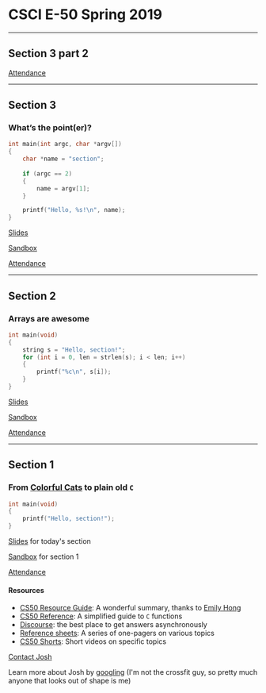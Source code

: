 # CSCI E-50 Spring 2019

***

## Section 3 part 2

[Attendance](https://docs.google.com/forms/d/e/1FAIpQLSf725jcJcc9VqzuPmzmdUx8CCBUOCNGq8Ppr1wsriPqdoCevw/viewform?usp=sf_link)

***

## Section 3

### What’s the point(er)?

```C
int main(int argc, char *argv[])
{
    char *name = "section";
    
    if (argc == 2)
    {
        name = argv[1];
    }

    printf("Hello, %s!\n", name);
}
```

[Slides](https://docs.google.com/presentation/d/15KseYAGGgPp9MuThNyhcCEWbYNDFOzcvUKZW2KSw60I/edit?usp=sharing)

[Sandbox](http://bit.ly/2tyIMPs)

[Attendance](https://docs.google.com/forms/d/e/1FAIpQLScxgwxd3X_XjBy2BsHBDkGI2K2YJOvt5uP3Iicg3xHyi4IirQ/viewform?usp=sf_link)

***

## Section 2

### Arrays are awesome

```C
int main(void)
{
    string s = "Hello, section!";
    for (int i = 0, len = strlen(s); i < len; i++)
    {
        printf("%c\n", s[i]);
    }
}
```

[Slides](https://docs.google.com/presentation/d/1hctnYNQlqztHs8Xu4FXwrAmctZ1X7-XDuGBp5C3YkQk/edit?usp=sharing)

[Sandbox](http://bit.ly/2S92c7w)

[Attendance](https://docs.google.com/forms/d/e/1FAIpQLScB8yba6sMvsY1aItvE5n-8fwmQxLP9WfgJNNZgO5erzr-Cdw/viewform?usp=sf_link)

***

## Section 1

### From [**C**olorful **C**ats](https://scratch.mit.edu) to plain old `C`

```C
int main(void)
{
    printf("Hello, section!");
}
```

[Slides](https://docs.google.com/presentation/d/1-cHEmUAWGQ6z9_lM5xYrmzClZ4aGNXc9pz8Zy8IxYQw/edit?usp=sharing) for today's section

[Sandbox](http://bit.ly/2GxHVGA) for section 1

[Attendance](https://docs.google.com/forms/d/e/1FAIpQLSd4skycpQnoi8WfxsyrSehdJ_jG9a3u_sSUyfmTFpmlWO3M6Q/viewform?usp=sf_link)

#### Resources

* [CS50 Resource Guide](https://cs50.harvard.edu/extension/2019/spring/guide.pdf): A wonderful summary, thanks to [Emily Hong](https://cdn.cs50.net/2018/fall/video_projects/staff_gifs/gifs/Emily-Hong.gif)
* [CS50 Reference](https://reference.cs50.net/): A simplified guide to `C` functions
* [Discourse](https://discourse.cs50.net/c/cs50-2019-spring): the best place to get answers asynchronously
* [Reference sheets](https://drive.google.com/open?id=1WgsqoeDJ4v3ywVF8LqtUXE0KS0tEO4vU): A series of one-pagers on various topics
* [CS50 Shorts](https://www.youtube.com/playlist?list=PLhQjrBD2T381k8ul4WQ8SQ165XqY149WW): Short videos on specific topics

[Contact Josh](mailto:cs50@jrsacher.com)

Learn more about Josh by [googling](https://www.google.com/search?q=Joshua+Sacher) (I'm not the crossfit guy, so pretty much anyone that looks out of shape is me)
